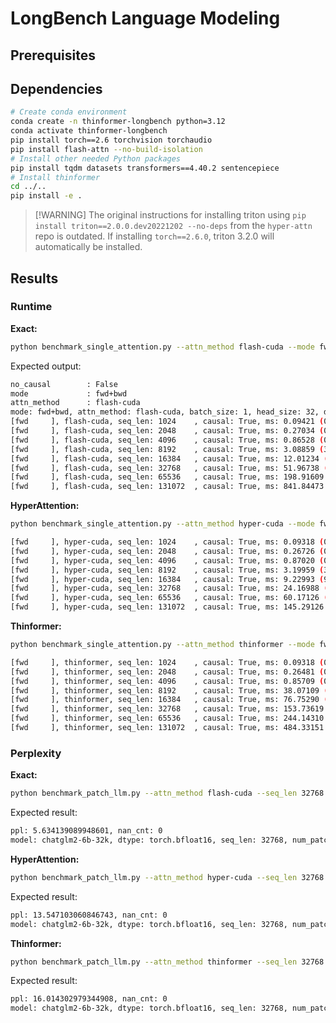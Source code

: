# LongBench Language Modeling

## Prerequisites

## Dependencies

```bash
# Create conda environment
conda create -n thinformer-longbench python=3.12
conda activate thinformer-longbench
pip install torch==2.6 torchvision torchaudio
pip install flash-attn --no-build-isolation
# Install other needed Python packages
pip install tqdm datasets transformers==4.40.2 sentencepiece
# Install thinformer
cd ../..
pip install -e .
```

> \[!WARNING\]
> The original instructions for installing triton using `pip install triton==2.0.0.dev20221202 --no-deps` from the `hyper-attn` repo is outdated. If installing `torch==2.6.0`, triton 3.2.0 will automatically be installed.

## Results

### Runtime

**Exact:**

```bash
python benchmark_single_attention.py --attn_method flash-cuda --mode fwd
```

Expected output:
```bash
no_causal        : False
mode             : fwd+bwd
attn_method      : flash-cuda
mode: fwd+bwd, attn_method: flash-cuda, batch_size: 1, head_size: 32, dim: 64
[fwd     ], flash-cuda, seq_len: 1024    , causal: True, ms: 0.09421 (0.09728, 0.10035) |
[fwd     ], flash-cuda, seq_len: 2048    , causal: True, ms: 0.27034 (0.27546, 0.28058) |
[fwd     ], flash-cuda, seq_len: 4096    , causal: True, ms: 0.86528 (0.87552, 0.88781) |
[fwd     ], flash-cuda, seq_len: 8192    , causal: True, ms: 3.08859 (3.11194, 3.13631) |
[fwd     ], flash-cuda, seq_len: 16384   , causal: True, ms: 12.01234 (12.08730, 12.15857) |
[fwd     ], flash-cuda, seq_len: 32768   , causal: True, ms: 51.96738 (52.15846, 52.34954) |
[fwd     ], flash-cuda, seq_len: 65536   , causal: True, ms: 198.91609 (198.91609, 198.91609) |
[fwd     ], flash-cuda, seq_len: 131072  , causal: True, ms: 841.84473 (841.84473, 841.84473) |
```

**HyperAttention:**

```bash
python benchmark_single_attention.py --attn_method hyper-cuda --mode fwd
```

```bash
[fwd     ], hyper-cuda, seq_len: 1024    , causal: True, ms: 0.09318 (0.09523, 0.09933) |
[fwd     ], hyper-cuda, seq_len: 2048    , causal: True, ms: 0.26726 (0.27136, 0.27750) |
[fwd     ], hyper-cuda, seq_len: 4096    , causal: True, ms: 0.87020 (0.88474, 0.89416) |
[fwd     ], hyper-cuda, seq_len: 8192    , causal: True, ms: 3.19959 (3.21843, 3.22744) |
[fwd     ], hyper-cuda, seq_len: 16384   , causal: True, ms: 9.22993 (9.23853, 9.25348) |
[fwd     ], hyper-cuda, seq_len: 32768   , causal: True, ms: 24.16988 (24.24013, 24.28498) |
[fwd     ], hyper-cuda, seq_len: 65536   , causal: True, ms: 60.17126 (60.17126, 60.17126) |
[fwd     ], hyper-cuda, seq_len: 131072  , causal: True, ms: 145.29126 (145.29126, 145.29126) |
```

**Thinformer:**

```bash
python benchmark_single_attention.py --attn_method thinformer --mode fwd
```

```bash
[fwd     ], thinformer, seq_len: 1024    , causal: True, ms: 0.09318 (0.09626, 0.09933) |
[fwd     ], thinformer, seq_len: 2048    , causal: True, ms: 0.26481 (0.27034, 0.27689) |
[fwd     ], thinformer, seq_len: 4096    , causal: True, ms: 0.85709 (0.87347, 0.88474) |
[fwd     ], thinformer, seq_len: 8192    , causal: True, ms: 38.07109 (38.12147, 38.17185) |
[fwd     ], thinformer, seq_len: 16384   , causal: True, ms: 76.75290 (76.75290, 76.75290) |
[fwd     ], thinformer, seq_len: 32768   , causal: True, ms: 153.73619 (153.73619, 153.73619) |
[fwd     ], thinformer, seq_len: 65536   , causal: True, ms: 244.14310 (244.14310, 244.14310) |
[fwd     ], thinformer, seq_len: 131072  , causal: True, ms: 484.33151 (484.33151, 484.33151) |
```

### Perplexity

**Exact:**

```bash
python benchmark_patch_llm.py --attn_method flash-cuda --seq_len 32768
```

Expected result:

```bash
ppl: 5.634139089948601, nan_cnt: 0
model: chatglm2-6b-32k, dtype: torch.bfloat16, seq_len: 32768, num_patch_layers: -1, n_data: 144, ppl: 5.634139089948601, nan_cnt: 0
```

**HyperAttention:**

```bash
python benchmark_patch_llm.py --attn_method hyper-cuda --seq_len 32768
```

Expected result:

```bash
ppl: 13.547103060846743, nan_cnt: 0
model: chatglm2-6b-32k, dtype: torch.bfloat16, seq_len: 32768, num_patch_layers: -1, n_data: 115, ppl: 13.547103060846743, nan_cnt: 0
```

**Thinformer:**

```bash
python benchmark_patch_llm.py --attn_method thinformer --seq_len 32768
```

Expected result:

```bash
ppl: 16.014302979344908, nan_cnt: 0
model: chatglm2-6b-32k, dtype: torch.bfloat16, seq_len: 32768, num_patch_layers: -1, n_data: 115, ppl: 16.014302979344908, nan_cnt: 0
```